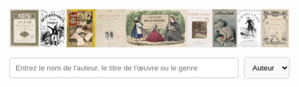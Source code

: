 <!-- Tìm kiếm Tác giả, Tác phẩm và Thể loại -->
![Image](./asset/frise_luce.png)

<div style="display: flex; align-items: center;">
    <input type="text" id="search-input" placeholder="Entrez le nom de l'auteur, le titre de l'œuvre ou le genre" style="flex: 1; padding: 10px; border: 1px solid #ccc; border-radius: 5px; margin-right: 10px;">
    <select id="search-type" style="padding: 10px; border: 1px solid #ccc; border-radius: 5px; background-color: #f9f9f9;">
        <option value="author">Auteur</option>
        <option value="work">Titre</option>
        <option value="genre">Genre</option>
    </select>
</div>
<div id="search-results" style="margin-top: 20px;"></div>



<style>
    #search-results div {
        margin-bottom: 20px;
        padding: 10px;
        border: 1px solid #ddd;
        border-radius: 5px;
        background-color: #f9f9f9;
        cursor: pointer;
    }
</style>

<script src="https://cdnjs.cloudflare.com/ajax/libs/lunr.js/2.3.9/lunr.min.js"></script>

<script>
    let idx;
    let documents;

    // Tải dữ liệu JSON
    fetch('Base_Luce.json')
        .then(response => response.json())
        .then(data => {
            documents = data;
            createIndex();
        });

    function createIndex() {
        const searchType = document.getElementById('search-type').value;

        idx = lunr(function () {
            this.ref('id');
            
            if (searchType === 'author') {
                this.field('prénom auteur');
                this.field('auteurMIN');
            } else if (searchType === 'work') {
                this.field('titre');
            } else if (searchType === 'genre') {
                this.field('genre');
            }

            documents.forEach((doc, idx) => {
                this.add({ ...doc, id: idx });
            });
        });

        performSearch();
    }

function performSearch() {
    const query = document.getElementById('search-input').value.trim(); // Xóa khoảng trắng ở đầu và cuối
    const resultsDiv = document.getElementById('search-results');
    resultsDiv.innerHTML = '';

    // Kiểm tra nếu từ khóa trống thì không thực hiện tìm kiếm
    if (query === '') {
        resultsDiv.innerHTML = '<p>Veuillez entrer un terme de recherche.</p>'; // Hiển thị hướng dẫn nhập từ khóa
        return;
    }

    const results = idx.search(query);

    if (results.length > 0) {
        results.forEach(result => {
            const doc = documents[result.ref];
            const resultItem = document.createElement('div');

            resultItem.addEventListener('click', () => {
                window.location.href = `detailPage.html?id=${result.ref}`;
            });

            const auteur = `${doc["prénom auteur"] || ""} ${doc["auteurMIN"] || ""}`.replace(/\bnull\b/gi, "").trim();
            const titre = doc["titre"] || "";
            const date = doc["date"] || "";
            const editeur = doc["éditeur"] || "";
            const lieu = doc["lieu"] || "";
            const genre = doc["genre"] || "";

            resultItem.innerHTML = `
                <strong>Auteur:</strong> ${auteur} <br>
                <strong>Titre:</strong> ${titre} <br>
                <strong>Édition:</strong> ${editeur} <br>
                <strong>Lieu:</strong> ${lieu} <br>
                <strong>Année:</strong> ${date} <br>
                <strong>catégorie:</strong> ${genre}
            `;
            resultsDiv.appendChild(resultItem);
        });
    } else {
        resultsDiv.innerHTML = '<p>Aucun résultat trouvé.</p>';
    }
}


    document.getElementById('search-type').addEventListener('change', createIndex);
    document.getElementById('search-input').addEventListener('input', performSearch);
</script>
